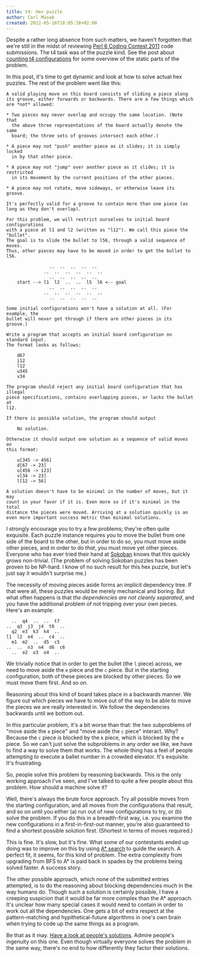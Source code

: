 ```yaml
---
title: t4: Hex puzzle
author: Carl Mäsak
created: 2012-05-16T18:05:28+02:00
---
```

Despite a rather long absence from such matters, we haven't forgotten that
we're still in the midst of reviewing [Perl 6 Coding Contest
2011](http://strangelyconsistent.org/blog/the-2011-perl-6-coding-contest) code
submissions. The t4 task was of the puzzle kind. See the post about [counting
t4 configurations](http://strangelyconsistent.org/blog/counting-t4-configurations)
for some overview of the static parts of the problem.

In this post, it's time to get dynamic and look at how to solve actual hex
puzzles. The rest of the problem went like this:

    A valid playing move on this board consists of sliding a piece along
    its groove, either forwards or backwards. There are a few things which
    are *not* allowed:
    
    * Two pieces may never overlap and occupy the same location. (Note that
      the above three representations of the board actually denote the same
      board; the three sets of grooves intersect each other.)
    
    * A piece may not "push" another piece as it slides; it is simply locked
      in by that other piece.
    
    * A piece may not "jump" over another piece as it slides; it is restricted
      in its movement by the current positions of the other pieces.
    
    * A piece may not rotate, move sideways, or otherwise leave its groove.
    
    It's perfectly valid for a groove to contain more than one piece (as
    long as they don't overlap).
    
    For this problem, we will restrict ourselves to initial board configurations
    with a piece at l1 and l2 (written as "l12"). We call this piece the "bullet".
    The goal is to slide the bullet to l56, through a valid sequence of moves.
    Thus, other pieces may have to be moved in order to get the bullet to l56.
    
                    ..  ..  ..  ..  ..
                  ..  ..  ..  ..  ..  ..
                    ..  ..  ..  ..  ..
        start --> l1  l2  ..  ..  l5  l6 <-- goal
                    ..  ..  ..  ..  ..
                  ..  ..  ..  ..  ..  ..
                    ..  ..  ..  ..  ..
    
    Some initial configurations won't have a solution at all. (For example, the
    bullet will never get through if there are other pieces in its groove.)
    
    Write a program that accepts an initial board configuration on standard input.
    The format looks as follows:
    
        d67
        i12
        l12
        u345
        v34
    
    The program should reject any initial board configuration that has illegal
    piece specifications, contains overlapping pieces, or lacks the bullet at
    l12.
    
    If there is possible solution, the program should output
    
        No solution.
    
    Otherwise it should output one solution as a sequence of valid moves on
    this format:
    
        u[345 -> 456]
        d[67 -> 23]
        u[456 -> 123]
        v[34 -> 23]
        l[12 -> 56]
    
    A solution doesn't have to be minimal in the number of moves, but it may
    count in your favor if it is. Even more so if it's minimal in the total
    distance the pieces were moved. Arriving at a solution quickly is an
    even more important success metric than minimal solutions.

I strongly encourage you to try a few problems; they're often quite exquisite.
Each puzzle instance requires you to move the bullet from one side of the board
to the other, but in order to do so, you must move aside other pieces, and in
order to do *that*, you must move yet other pieces. Everyone who has ever tried
their hand at [Sokoban](http://en.wikipedia.org/wiki/Sokoban) knows that this
quickly grows non-trivial. (The problem of solving Sokoban puzzles has been
proven to be NP-hard. I know of no such result for this hex puzzle, but let's
just say it wouldn't surprise me.)

The necessity of moving pieces aside forms an implicit dependency tree. If that
were all, these puzzles would be merely mechanical and boring. But what often
happens is that *the dependencies are not cleanly separated*, and you have the
additional problem of not tripping over your own pieces. Here's an example:

      ..  q4  ..  ..  t7
    ..  q3  j3  j4  t6  ..
      q2  e3  k3  k4  ..
    l1  l2  e4  ..  c4  ..
      m1  m2  ..  d5  c5
    ..  ..  n3  n4  d6  c6
      ..  o2  o3  o4  ..

We trivially notice that in order to get the bullet (the `l` piece) across, we
need to move aside the `e` piece and the `c` piece. But in the starting
configuration, both of these pieces are blocked by other pieces. So we must move
them first. And so on.

Reasoning about this kind of board takes place in a backwards manner. We figure
out which pieces we have to move out of the way to be able to move the pieces we
are really interested in. We follow the dependencies backwards until we bottom
out.

In this particular problem, it's a bit worse than that: the two subproblems of
"move aside the `e` piece" and "move aside the `c` piece" interact. Why?
Because the `c` piece is blocked by the `k` piece, which is blocked by the `e`
piece. So we can't just solve the subproblems in any order we like, we have to
find a way to solve them that works.  The whole thing has a feel of people
attempting to execute a ballet number in a crowded elevator. It's exquisite.
It's frustrating.

So, people solve this problem by reasoning backwards. This is the only working
approach I've seen, and I've talked to quite a few people about this problem.
How should a machine solve it?

Well, there's always the brute force approach. Try all possible moves from the
starting configuration, and all moves from the configurations that result, and
so on until you either (a) run out of new configurations to try, or (b) solve
the problem. If you do this in a breadth-first way, i.e. you examine the new
configurations in a first-in-first-out manner, you're also guaranteed to find
a shortest possible solution first. (Shortest in terms of moves required.)

This is fine. It's slow, but it's fine. What some of our contestants ended up
doing was to improve on this by using [A*
search](http://en.wikipedia.org/wiki/A*_search_algorithm) to guide the search.
A perfect fit, it seems, for this kind of problem. The extra complexity from
upgrading from BFS to A* is paid back in spades by the problems being solved
faster. A success story.

The other possible approach, which none of the submitted entries attempted,
is to do the reasoning about blocking dependencies much in the way humans do.
Though such a solution is certainly possible, I have a creeping suspicion that
it would be far more complex than the A* approach. It's unclear how many
special cases it would need to contain in order to work out all the
dependencies. One gets a bit of extra respect at the pattern-matching and
hypithetical-future algorithms in one's own brain when trying to code up the
same things as a program.

Be that as it may. [Have a look at people's
solutions](http://strangelyconsistent.org/p6cc2011/). Admire people's ingenuity
on this one. Even though virtually everyone solves the problem in the same way,
there's no end to how differently they factor their solutions.
